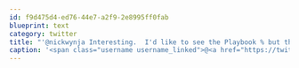 ```yaml
---
id: f9d475d4-ed76-44e7-a2f9-2e8995ff0fab
blueprint: text
category: twitter
title: "'@nickwynja Interesting.  I'd like to see the Playbook % but that would require a lot of leading zeroes!"
caption: '<span class="username username_linked">@<a href="https://twitter.com/nickwynja" title="Nick Wynja">nickwynja</a></span> Interesting.  I''d like to see the Playbook % but that would require a lot of leading zeroes!'
---
```

